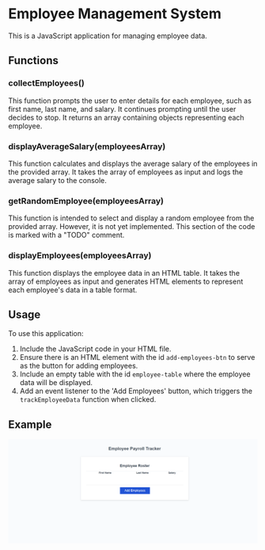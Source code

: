 # Employee Management System

This is a JavaScript application for managing employee data.

## Functions

### collectEmployees()

This function prompts the user to enter details for each employee, such as first name, last name, and salary. It continues prompting until the user decides to stop. It returns an array containing objects representing each employee.

### displayAverageSalary(employeesArray)

This function calculates and displays the average salary of the employees in the provided array. It takes the array of employees as input and logs the average salary to the console.

### getRandomEmployee(employeesArray)

This function is intended to select and display a random employee from the provided array. However, it is not yet implemented. This section of the code is marked with a "TODO" comment.

### displayEmployees(employeesArray)

This function displays the employee data in an HTML table. It takes the array of employees as input and generates HTML elements to represent each employee's data in a table format.

## Usage

To use this application:
1. Include the JavaScript code in your HTML file.
2. Ensure there is an HTML element with the id `add-employees-btn` to serve as the button for adding employees.
3. Include an empty table with the id `employee-table` where the employee data will be displayed.
4. Add an event listener to the 'Add Employees' button, which triggers the `trackEmployeeData` function when clicked.

## Example


![alt text](<Screenshot 2024-05-27 152958.png>)
